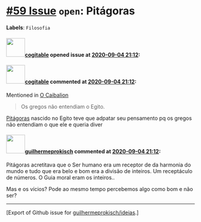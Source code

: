 # [\#59 Issue](https://github.com/guilhermeprokisch/ideias/issues/59) `open`: Pitágoras
**Labels**: `Filosofia`


#### <img src="https://avatars.githubusercontent.com/in/77300?v=4" width="50">[cogitable](https://github.com/apps/cogitable) opened issue at [2020-09-04 21:12](https://github.com/guilhermeprokisch/ideias/issues/59):

 

#### <img src="https://avatars.githubusercontent.com/in/77300?v=4" width="50">[cogitable](https://github.com/apps/cogitable) commented at [2020-09-04 21:12](https://github.com/guilhermeprokisch/ideias/issues/59#issuecomment-687387662):

Mentioned in [O Caibalion](57#issuecomment-687387611)  
 > Os gregos não entendiam o Egito.

[Pitágoras](59) nascido no Egito teve que adpatar seu pensamento pq os gregos não entendiam o que ele e queria diver

#### <img src="https://avatars.githubusercontent.com/u/12011070?u=f18e95eceaa97f69b9d0c5a06270d7bdfbc44b5a&v=4" width="50">[guilhermeprokisch](https://github.com/guilhermeprokisch) commented at [2020-09-04 21:12](https://github.com/guilhermeprokisch/ideias/issues/59#issuecomment-687388857):

Pitágoras acretitava que o Ser humano era um receptor de da harmonia do mundo e tudo que era belo e bom era a divisão de inteiros. Um receptáculo de números.  O Guia moral eram os inteiros..

Mas e os vícios? Pode ao mesmo tempo percebemos algo como bom e não ser?


-------------------------------------------------------------------------------



[Export of Github issue for [guilhermeprokisch/ideias](https://github.com/guilhermeprokisch/ideias).]
